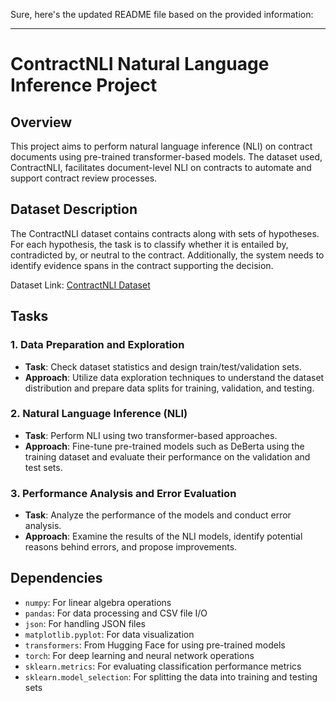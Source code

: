 Sure, here's the updated README file based on the provided information:

---

# ContractNLI Natural Language Inference Project

## Overview
This project aims to perform natural language inference (NLI) on contract documents using pre-trained transformer-based models. The dataset used, ContractNLI, facilitates document-level NLI on contracts to automate and support contract review processes.

## Dataset Description
The ContractNLI dataset contains contracts along with sets of hypotheses. For each hypothesis, the task is to classify whether it is entailed by, contradicted by, or neutral to the contract. Additionally, the system needs to identify evidence spans in the contract supporting the decision.

Dataset Link: [ContractNLI Dataset](https://stanfordnlp.github.io/contract-nli/)

## Tasks
### 1. Data Preparation and Exploration
- **Task**: Check dataset statistics and design train/test/validation sets.
- **Approach**: Utilize data exploration techniques to understand the dataset distribution and prepare data splits for training, validation, and testing.

### 2. Natural Language Inference (NLI)
- **Task**: Perform NLI using two transformer-based approaches.
- **Approach**: Fine-tune pre-trained models such as DeBerta using the training dataset and evaluate their performance on the validation and test sets.

### 3. Performance Analysis and Error Evaluation
- **Task**: Analyze the performance of the models and conduct error analysis.
- **Approach**: Examine the results of the NLI models, identify potential reasons behind errors, and propose improvements.

## Dependencies
- `numpy`: For linear algebra operations
- `pandas`: For data processing and CSV file I/O
- `json`: For handling JSON files
- `matplotlib.pyplot`: For data visualization
- `transformers`: From Hugging Face for using pre-trained models
- `torch`: For deep learning and neural network operations
- `sklearn.metrics`: For evaluating classification performance metrics
- `sklearn.model_selection`: For splitting the data into training and testing sets

